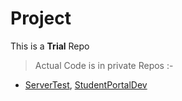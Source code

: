 # Project
This is a **Trial** Repo
> Actual Code is in private Repos :-
* [ServerTest](https://github.com/1h3H4cks13r/Test-Project), [StudentPortalDev](https://github.com/1h3H4cks13r/Student-Portal)

